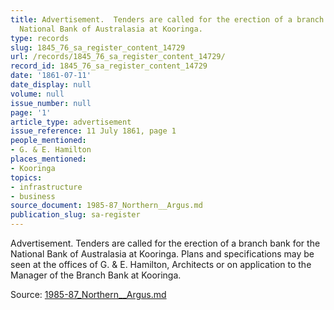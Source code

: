 ```yaml
---
title: Advertisement.  Tenders are called for the erection of a branch bank for the
  National Bank of Australasia at Kooringa.
type: records
slug: 1845_76_sa_register_content_14729
url: /records/1845_76_sa_register_content_14729/
record_id: 1845_76_sa_register_content_14729
date: '1861-07-11'
date_display: null
volume: null
issue_number: null
page: '1'
article_type: advertisement
issue_reference: 11 July 1861, page 1
people_mentioned:
- G. & E. Hamilton
places_mentioned:
- Kooringa
topics:
- infrastructure
- business
source_document: 1985-87_Northern__Argus.md
publication_slug: sa-register
---
```


Advertisement.  Tenders are called for the erection of a branch bank for the National Bank of Australasia at Kooringa.  Plans and specifications may be seen at the offices of G. & E. Hamilton, Architects or on application to the Manager of the Branch Bank at Kooringa.

Source: [1985-87_Northern__Argus.md](/downloads/markdown/1985-87_Northern__Argus.md)
